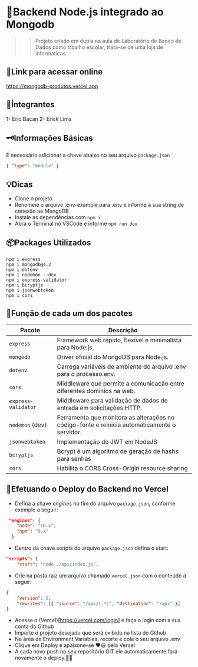 # 🚀Backend Node.js integrado ao Mongodb
>> Projeto criado em dupla na aula de Laboratório de Banco de Dados como trbalho escolar, trata-se de uma loja de informaticas

## 🔗Link para acessar online
https://mongodb-produtos.vercel.app

## 🎒Íntegrantes
1- Eric Bacan
2- Erick Lima

## 🗝️Informações Básicas
É necessário adicionar a chave abaixo no seu arquivo ```package.json```
```json
{ "type": "module" }
```
## 💡Dicas
- Clone o projeto
- Renomeie o arquivo .env-example para .env e informe a sua string de conexão ao MongoDB
- Instale as dependências com ```npm i```
- Abra o Terminal no VSCode e informe ```npm run dev```

## 📦Packages Utilizados
```
npm i express
npm i mongodb@4.2
npm i dotenv
npm i nodemon --dev
npm i express-validator
npm i bcryptjs
npm i jsonwebtoken
npm i cors
```

## 📝Função de cada um dos pacotes
<table><thead><tr><th>Pacote</th><th>Descrição</th></tr></thead><tbody><tr><td><code>express</code></td><td>Framework web rápido, flexível e minimalista para Node.js.</td></tr><tr><td><code>mongodb</code></td><td>Driver oficial do MongoDB para Node.js.</td></tr><tr><td><code>dotenv</code></td><td>Carrega variáveis ​​de ambiente do arquivo .env para o processo.env.</td></tr><tr><td><code>cors</code></td><td>Middleware que permite a comunicação entre diferentes domínios na web.</td></tr><tr><td><code>express-validator</code></td><td>Middleware para validação de dados de entrada em solicitações HTTP.</td></tr><tr><td><code>nodemon</code> (dev)</td><td>Ferramenta que monitora as alterações no código-fonte e reinicia automaticamente o servidor.</td></tr>
<tr>
<td><code>jsonwebtoken</code></td>
<td>Implementação do JWT em NodeJS </td>
</tr>
<tr>
<td><code>bcryptjs</code></td>
<td>Bcrypt é um algoritmo de geração de hashs para senhas </td>
</tr>
<tr>
<td><code>cors</code></td>
<td>Habilita o CORS Cross-Origin resource sharing</td>
</tr>
</tbody></table>

## 🎯Efetuando o Deploy do Backend no Vercel
- Defina a chave _engines_ no fim do arquivo ```package.json```, conforme exemplo a seguir:
```json
 "engines": {
    "node": "16.x",
    "npm": "9.x"
  }
```
- Dentro da chave scripts do arquivo ```package.json``` defina o start:
```json
"scripts": {
    "start": "node ./api/index.js",
```    
- Crie na pasta raiz um arquivo chamado ```vercel.json``` com o conteúdo a seguir:
```json
{
    "version": 2,
    "rewrites": [{ "source": "/api/(.*)", "destination": "/api" }]    
}
```
- Acesse o (Vercel)[https://vercel.com/login] e faça o login com a sua conta do Github
- Importe o projeto desejado que será exibido na lista do Github
- Na área de Environment Variables, recorte e cole o seu arquivo .env
- Clique em Deploy e apaixone-se ♥️😃 pelo Vercel 
- A cada novo push no seu repositório GIT ele automaticamente fará novamente o deploy.👏👏
